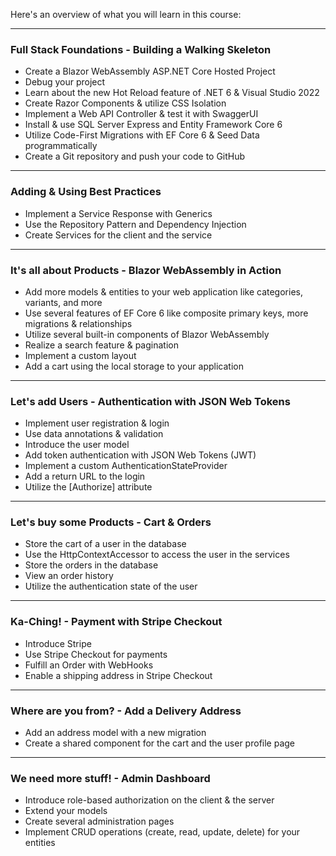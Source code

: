 Here's an overview of what you will learn in this course:

---

### Full Stack Foundations - Building a Walking Skeleton

- Create a Blazor WebAssembly ASP.NET Core Hosted Project
- Debug your project
- Learn about the new Hot Reload feature of .NET 6 & Visual Studio 2022
- Create Razor Components & utilize CSS Isolation
- Implement a Web API Controller & test it with SwaggerUI
- Install & use SQL Server Express and Entity Framework Core 6
- Utilize Code-First Migrations with EF Core 6 & Seed Data programmatically
- Create a Git repository and push your code to GitHub

---

### Adding & Using Best Practices

- Implement a Service Response with Generics
- Use the Repository Pattern and Dependency Injection
- Create Services for the client and the service

---

### It's all about Products - Blazor WebAssembly in Action

- Add more models & entities to your web application like categories, variants, and more
- Use several features of EF Core 6 like composite primary keys, more migrations & relationships
- Utilize several built-in components of Blazor WebAssembly
- Realize a search feature & pagination
- Implement a custom layout
- Add a cart using the local storage to your application

---

### Let's add Users - Authentication with JSON Web Tokens

- Implement user registration & login
- Use data annotations & validation
- Introduce the user model
- Add token authentication with JSON Web Tokens (JWT)
- Implement a custom AuthenticationStateProvider
- Add a return URL to the login
- Utilize the [Authorize] attribute

---

### Let's buy some Products - Cart & Orders

- Store the cart of a user in the database
- Use the HttpContextAccessor to access the user in the services
- Store the orders in the database
- View an order history
- Utilize the authentication state of the user

---

### Ka-Ching! - Payment with Stripe Checkout

- Introduce Stripe
- Use Stripe Checkout for payments
- Fulfill an Order with WebHooks
- Enable a shipping address in Stripe Checkout

---

### Where are you from? - Add a Delivery Address

- Add an address model with a new migration
- Create a shared component for the cart and the user profile page

---

### We need more stuff! - Admin Dashboard

- Introduce role-based authorization on the client & the server
- Extend your models
- Create several administration pages
- Implement CRUD operations (create, read, update, delete) for your entities